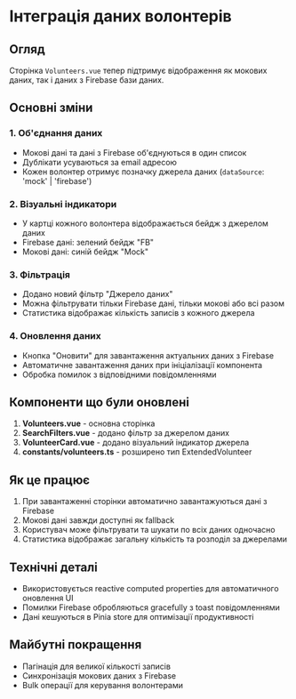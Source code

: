 # Інтеграція даних волонтерів

## Огляд

Сторінка `Volunteers.vue` тепер підтримує відображення як мокових даних, так і даних з Firebase бази даних.

## Основні зміни

### 1. Об'єднання даних
- Мокові дані та дані з Firebase об'єднуються в один список
- Дублікати усуваються за email адресою
- Кожен волонтер отримує позначку джерела даних (`dataSource`: 'mock' | 'firebase')

### 2. Візуальні індикатори
- У картці кожного волонтера відображається бейдж з джерелом даних
- Firebase дані: зелений бейдж "FB"
- Мокові дані: синій бейдж "Mock"

### 3. Фільтрація
- Додано новий фільтр "Джерело даних"
- Можна фільтрувати тільки Firebase дані, тільки мокові або всі разом
- Статистика відображає кількість записів з кожного джерела

### 4. Оновлення даних
- Кнопка "Оновити" для завантаження актуальних даних з Firebase
- Автоматичне завантаження даних при ініціалізації компонента
- Обробка помилок з відповідними повідомленнями

## Компоненти що були оновлені

1. **Volunteers.vue** - основна сторінка
2. **SearchFilters.vue** - додано фільтр за джерелом даних
3. **VolunteerCard.vue** - додано візуальний індикатор джерела
4. **constants/volunteers.ts** - розширено тип ExtendedVolunteer

## Як це працює

1. При завантаженні сторінки автоматично завантажуються дані з Firebase
2. Мокові дані завжди доступні як fallback
3. Користувач може фільтрувати та шукати по всіх даних одночасно
4. Статистика відображає загальну кількість та розподіл за джерелами

## Технічні деталі

- Використовується reactive computed properties для автоматичного оновлення UI
- Помилки Firebase обробляються gracefully з toast повідомленнями
- Дані кешуються в Pinia store для оптимізації продуктивності

## Майбутні покращення

- Пагінація для великої кількості записів
- Синхронізація мокових даних з Firebase
- Bulk операції для керування волонтерами 